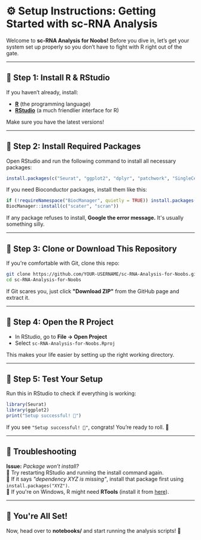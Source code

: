 # ⚙️ Setup Instructions: Getting Started with sc-RNA Analysis  

Welcome to **sc-RNA Analysis for Noobs!** Before you dive in, let’s get your system set up properly so you don’t have to fight with R right out of the gate.  

---

## 📌 Step 1: Install R & RStudio  
If you haven’t already, install:  
- **[R](https://cran.r-project.org/)** (the programming language)  
- **[RStudio](https://posit.co/download/rstudio-desktop/)** (a much friendlier interface for R)  

Make sure you have the latest versions!  

---

## 📌 Step 2: Install Required Packages  
Open RStudio and run the following command to install all necessary packages:  

```r
install.packages(c("Seurat", "ggplot2", "dplyr", "patchwork", "SingleCellExperiment"))
```

If you need Bioconductor packages, install them like this:  

```r
if (!requireNamespace("BiocManager", quietly = TRUE)) install.packages("BiocManager")
BiocManager::install(c("scater", "scran"))
```

If any package refuses to install, **Google the error message.** It's usually something silly.  

---

## 📌 Step 3: Clone or Download This Repository  
If you're comfortable with Git, clone this repo:  

```sh
git clone https://github.com/YOUR-USERNAME/sc-RNA-Analysis-for-Noobs.git
cd sc-RNA-Analysis-for-Noobs
```

If Git scares you, just click **"Download ZIP"** from the GitHub page and extract it.  

---

## 📌 Step 4: Open the R Project  
- In RStudio, go to **File → Open Project**  
- Select `sc-RNA-Analysis-for-Noobs.Rproj`  

This makes your life easier by setting up the right working directory.  

---

## 📌 Step 5: Test Your Setup  
Run this in RStudio to check if everything is working:  

```r
library(Seurat)
library(ggplot2)
print("Setup successful! 🎉")
```

If you see `"Setup successful! 🎉"`, congrats! You’re ready to roll. 🚀  

---

## 🚨 Troubleshooting  
**Issue:** *Package won’t install?*  
🔹 Try restarting RStudio and running the install command again.  
🔹 If it says *"dependency XYZ is missing"*, install that package first using `install.packages("XYZ")`.  
🔹 If you're on Windows, R might need **RTools** (install it from [here](https://cran.r-project.org/bin/windows/Rtools/)).  

---

## 🎯 You're All Set!  
Now, head over to **notebooks/** and start running the analysis scripts! 🚀  
